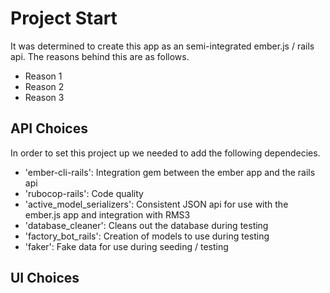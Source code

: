 # Project Start
It was determined to create this app as an semi-integrated ember.js / rails api. The reasons behind this are as follows.

- Reason 1
- Reason 2
- Reason 3

## API Choices
In order to set this project up we needed to add the following dependecies.

- 'ember-cli-rails': Integration gem between the ember app and the rails api
- 'rubocop-rails': Code quality      
- 'active_model_serializers': Consistent JSON api for use with the ember.js app and integration with RMS3
- 'database_cleaner': Cleans out the database during testing
- 'factory_bot_rails': Creation of models to use during testing
- 'faker': Fake data for use during seeding / testing

## UI Choices
